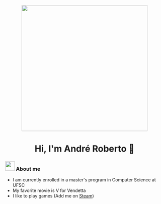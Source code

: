 <div id="header" align="center">
  <img src="https://media.giphy.com/media/jVAt83ieT49H6ja5Ty/giphy.gif" width="400"/>
  <h1>
    Hi, I'm André Roberto 👋
  </h1>
</div>

### <img src="https://media.giphy.com/media/WUlplcMpOCEmTGBtBW/giphy.gif" width="30"> About me

- I am currently enrolled in a master's program in Computer Science at UFSC
- My favorite movie is V for Vendetta
- I like to play games (Add me on [Steam](https://steamcommunity.com/id/britto52/))
